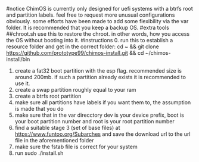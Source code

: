 #notice
ChimOS is currently only designed for uefi systems with a btrfs root and partition labels. feel free to request more unusual configurations obviously. some efforts have been made to add some flexibility via the var folder. It is recommended that you keep a backup OS.
#extra tools
##chroot.sh
use this to restore the chroot. in other words, how you access the OS without booting into it.
#instructions
0. run this to establish a resource folder and get in the correct folder: cd ~ && git clone https://github.com/prototype99/chimos-install.git && cd ~/chimos-install/bin
1. create a fat32 boot partition with the esp flag. recommended size is around 200mb. if such a partition already exists it is recommended to use it.
2. create a swap partition roughly equal to your ram
3. create a btrfs root partition
4. make sure all partitions have labels if you want them to, the assumption is made that you do
5. make sure that in the var direcctory dev is your device prefix, boot is your boot partition number and root is your root partition number
6. find a suitable stage 3 (set of base files) at https://www.funtoo.org/Subarches and save the download url to the url file in the aforementioned folder
7. make sure the fstab file is correct for your system
8. run sudo ./install.sh
